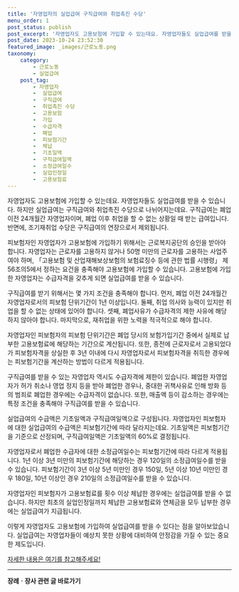 ```yaml
---
title: '자영업자의 실업급여 구직급여와 취업촉진 수당'
menu_order: 1
post_status: publish
post_excerpt: '자영업자도 고용보험에 가입할 수 있는데요. 자영업자들도 실업급여를 받을 수 있습니다. 하지만 실업급여는 구직급여와 취업촉진 수당으로 나뉘어지는데요. 구직급여는 폐업 이전 24개월간 자영업자이며, 폐업 이후 취업을 할 수 없는 상황일 때 받는 급여입니다. 반면에, 조기재취업 수당은 구직급여의 연장으로서 제외됩니다.'
post_date: 2023-10-24 23:52:30
featured_image: _images/근로노동.png
taxonomy:
    category:
        - 근로노동
        - 실업급여
    post_tag:
        - 자영업자
        -  실업급여
        -  구직급여
        -  취업촉진 수당
        -  고용보험
        -  가입
        -  수급자격
        -  폐업
        -  피보험기간
        -  체납
        -  기초일액
        -  구직급여일액
        -  소정급여일수
        -  실업인정일
        -  고용보험료
---
```




자영업자도 고용보험에 가입할 수 있는데요. 자영업자들도 실업급여를 받을 수 있습니다. 하지만 실업급여는 구직급여와 취업촉진 수당으로 나뉘어지는데요. 구직급여는 폐업 이전 24개월간 자영업자이며, 폐업 이후 취업을 할 수 없는 상황일 때 받는 급여입니다. 반면에, 조기재취업 수당은 구직급여의 연장으로서 제외됩니다.

피보험자인 자영업자가 고용보험에 가입하기 위해서는 근로복지공단의 승인을 받아야 합니다. 자영업자는 근로자를 고용하지 않거나 50명 미만의 근로자를 고용하는 사업주여야 하며, 「고용보험 및 산업재해보상보험의 보험료징수 등에 관한 법률 시행령」 제56조의5에서 정하는 요건을 충족해야 고용보험에 가입할 수 있습니다. 고용보험에 가입한 자영업자는 수급자격을 갖추게 되면 실업급여를 받을 수 있습니다.

구직급여를 받기 위해서는 몇 가지 조건을 충족해야 합니다. 먼저, 폐업 이전 24개월간 자영업자로서의 피보험 단위기간이 1년 이상입니다. 둘째, 취업 의사와 능력이 있지만 취업을 할 수 없는 상태에 있어야 합니다. 셋째, 폐업사유가 수급자격의 제한 사유에 해당하지 않아야 합니다. 마지막으로, 재취업을 위한 노력을 적극적으로 해야 합니다.

자영업자인 피보험자의 피보험 단위기간은 폐업 당시의 보험가입기간 중에서 실제로 납부한 고용보험료에 해당하는 기간으로 계산됩니다. 또한, 종전에 근로자로서 고용되었다가 피보험자격을 상실한 후 3년 이내에 다시 자영업자로서 피보험자격을 취득한 경우에는 피보험기간을 계산하는 방법이 다르게 적용됩니다.

구직급여를 받을 수 있는 자영업자 역시도 수급자격에 제한이 있습니다. 폐업한 자영업자가 허가 취소나 영업 정지 등을 받아 폐업한 경우나, 중대한 귀책사유로 인해 방화 등의 범죄로 폐업한 경우에는 수급자격이 없습니다. 또한, 매출액 등이 감소하는 경우에는 특정 조건을 충족해야 구직급여를 받을 수 있습니다.

실업급여의 수급액은 기초일액과 구직급여일액으로 구성됩니다. 자영업자인 피보험자에 대한 실업급여의 수급액은 피보험기간에 따라 달라지는데요. 기초일액은 피보험기간을 기준으로 산정되며, 구직급여일액은 기초일액의 60%로 결정됩니다.

자영업자로서 폐업한 수급자에 대한 소정급여일수는 피보험기간에 따라 다르게 적용됩니다. 1년 이상 3년 미만의 피보험기간에 해당하는 경우 120일의 소정급여일수를 받을 수 있습니다. 피보험기간이 3년 이상 5년 미만인 경우 150일, 5년 이상 10년 미만인 경우 180일, 10년 이상인 경우 210일의 소정급여일수를 받을 수 있습니다.

자영업자인 피보험자가 고용보험료를 횟수 이상 체납한 경우에는 실업급여를 받을 수 없습니다. 하지만 최초의 실업인정일까지 체납한 고용보험료와 연체금을 모두 납부한 경우에는 실업급여가 지급됩니다.

이렇게 자영업자도 고용보험에 가입하여 실업급여를 받을 수 있다는 점을 알아보았습니다. 실업급여는 자영업자들이 예상치 못한 상황에 대비하여 안정감을 가질 수 있는 중요한 제도입니다.

[자세한 내용은 여기를 참고해주세요!](https://www.employmentlawyer.co.kr/자영업자의-실업급여/)
<!-- wp:separator -->
<hr class="wp-block-separator has-alpha-channel-opacity"/>
<!-- /wp:separator -->

<!-- wp:group {"backgroundColor":"base","layout":{"type":"constrained"}} -->
<div class="wp-block-group has-base-background-color has-background"><!-- wp:paragraph {"align":"center","fontSize":"medium"} -->
<p class="has-text-align-center has-large-font-size"><strong>장례ㆍ장사 관련 글 바로가기</strong></p>
<!-- /wp:paragraph -->


<!-- wp:latest-posts
{"categories":[{"id":1553,"count":19,"description":"","link":"https://uknowlaw.com/category/%ec%9e%a5%eb%a1%80%e3%86%8d%ec%9e%a5%ec%82%ac/","name":"장례ㆍ장사","slug":"장례ㆍ장사","taxonomy":"category","parent":0,"meta":[],"_links":{"self":[{"href":"https://uknowlaw.com/wp-json/wp/v2/categories/1553"}],"collection":[{"href":"https://uknowlaw.com/wp-json/wp/v2/categories"}],"about":[{"href":"https://uknowlaw.com/wp-json/wp/v2/taxonomies/category"}],"wp:post_type":[{"href":"https://uknowlaw.com/wp-json/wp/v2/posts?categories=1553"}],"curies":[{"name":"wp","href":"https://api.w.org/{rel}","templated":true}]}}],"postsToShow":100,"excerptLength":28,"postLayout":"grid","columns":2,"featuredImageAlign":"left","featuredImageSizeSlug":"large","fontSize":18px} /--></div>
<!-- /wp:group -->